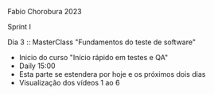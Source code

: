 Fabio Chorobura 2023

Sprint  I

Dia 3 :: MasterClass "Fundamentos do teste de software"

- Inicio do curso "Início rápido em testes e QA"
- Daily 15:00
- Esta parte se estendera por hoje e os próximos dois dias
- Visualização dos vídeos 1 ao 6